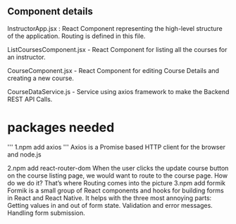 ## Component details 

InstructorApp.jsx : React Component representing the high-level structure of the application. Routing is defined in this file.

ListCoursesComponent.jsx - React Component for listing all the courses for an instructor.

CourseComponent.jsx - React Component for editing Course Details and creating a new course.

CourseDataService.js - Service using axios framework to make the Backend REST API Calls.


# packages needed
'''
1.npm add axios
'''
Axios is a Promise based HTTP client for the browser and node.js

2.npm add react-router-dom
When the user clicks the update course button on the course listing page, we would want to route to the course page. How do we do it? That’s where Routing comes into the picture
3.npm add formik
Formik is a small group of React components and hooks for building forms in React and React Native. It helps with the three most annoying parts: Getting values in and out of form state. Validation and error messages. Handling form submission.
